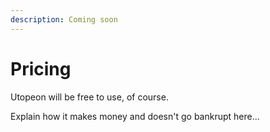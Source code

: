 ```yaml
---
description: Coming soon
---
```


# Pricing

Utopeon will be free to use, of course.&#x20;

Explain how it makes money and doesn't go bankrupt here...
